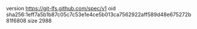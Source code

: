 version https://git-lfs.github.com/spec/v1
oid sha256:1eff7a5b1b87c05c7c53e1e4ce5b013ca7562922aff589d48e675272b81f6808
size 2988
